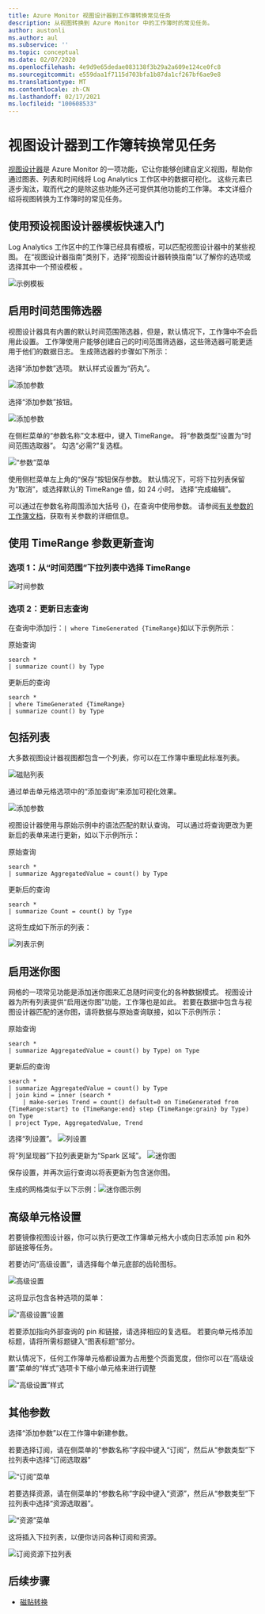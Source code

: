 ```yaml
---
title: Azure Monitor 视图设计器到工作簿转换常见任务
description: 从视图转换到 Azure Monitor 中的工作簿时的常见任务。
author: austonli
ms.author: aul
ms.subservice: ''
ms.topic: conceptual
ms.date: 02/07/2020
ms.openlocfilehash: 4e9d9e65dedae083138f3b29a2a609e124ce0fc8
ms.sourcegitcommit: e559daa1f7115d703bfa1b87da1cf267bf6ae9e8
ms.translationtype: MT
ms.contentlocale: zh-CN
ms.lasthandoff: 02/17/2021
ms.locfileid: "100608533"
---
```

# <a name="view-designer-to-workbooks-conversion-common-tasks"></a>视图设计器到工作簿转换常见任务
[视图设计器](view-designer.md)是 Azure Monitor 的一项功能，它让你能够创建自定义视图，帮助你通过图表、列表和时间线将 Log Analytics 工作区中的数据可视化。 这些元素已逐步淘汰，取而代之的是除这些功能外还可提供其他功能的工作簿。 本文详细介绍将视图转换为工作簿时的常见任务。


## <a name="quickstart-with-preset-view-designer-templates"></a>使用预设视图设计器模板快速入门

Log Analytics 工作区中的工作簿已经具有模板，可以匹配视图设计器中的某些视图。 在“视图设计器指南”类别下，选择“视图设计器转换指南”以了解你的选项或选择其中一个预设模板 。

![示例模板](media/view-designer-conversion-tasks/templates.png)

## <a name="enabling-time-range-filter"></a>启用时间范围筛选器
视图设计器具有内置的默认时间范围筛选器，但是，默认情况下，工作簿中不会启用此设置。 工作簿使用户能够创建自己的时间范围筛选器，这些筛选器可能更适用于他们的数据日志。 生成筛选器的步骤如下所示：

选择“添加参数”选项。 默认样式设置为“药丸”。

![添加参数](media/view-designer-conversion-tasks/add-param.png)

 选择“添加参数”按钮。

![添加参数](media/view-designer-conversion-tasks/add-parameter.png)

在侧栏菜单的“参数名称”文本框中，键入 TimeRange。 将“参数类型”设置为“时间范围选取器”。 勾选“必需?”复选框。

![“参数”菜单](media/view-designer-conversion-tasks/parameter-menu.png)

使用侧栏菜单左上角的“保存”按钮保存参数。 默认情况下，可将下拉列表保留为“取消”，或选择默认的 TimeRange 值，如 24 小时。 选择“完成编辑”。

可以通过在参数名称周围添加大括号 {}，在查询中使用参数。 请参阅[有关参数的工作簿文档](https://github.com/microsoft/Application-Insights-Workbooks/blob/master/Documentation/Parameters/Parameters.md)，获取有关参数的详细信息。

## <a name="updating-queries-with-the-timerange-parameter"></a>使用 TimeRange 参数更新查询

### <a name="option-1-select-timerange-from-the-time-range-dropdown"></a>选项 1：从“时间范围”下拉列表中选择 TimeRange

![时间参数](media/view-designer-conversion-tasks/time-parameter.png)

### <a name="option-2-update-your-log-queries"></a>选项 2：更新日志查询

在查询中添加行：`| where TimeGenerated {TimeRange}`如以下示例所示：

原始查询
```KQL
search * 
| summarize count() by Type
```

更新后的查询
```KQL
search * 
| where TimeGenerated {TimeRange} 
| summarize count() by Type
```

## <a name="including-a-list"></a>包括列表
大多数视图设计器视图都包含一个列表，你可以在工作簿中重现此标准列表。

![磁贴列表](media/view-designer-conversion-tasks/tile-list.png)

通过单击单元格选项中的“添加查询”来添加可视化效果。

![添加参数](media/view-designer-conversion-tasks/add-param.png)

视图设计器使用与原始示例中的语法匹配的默认查询。 可以通过将查询更改为更新后的表单来进行更新，如以下示例所示：

原始查询
```KQL
search * 
| summarize AggregatedValue = count() by Type
```

更新后的查询
```KQL
search * 
| summarize Count = count() by Type
```

这将生成如下所示的列表：

![列表示例](media/view-designer-conversion-tasks/list-example.png)

## <a name="enabling-sparklines"></a>启用迷你图
网格的一项常见功能是添加迷你图来汇总随时间变化的各种数据模式。 视图设计器为所有列表提供“启用迷你图”功能，工作簿也是如此。 若要在数据中包含与视图设计器匹配的迷你图，请将数据与原始查询联接，如以下示例所示：

原始查询
```KQL
search *
| summarize AggregatedValue = count() by Type) on Type
```

更新后的查询
```KQL
search * 
| summarize AggregatedValue = count() by Type
| join kind = inner (search * 
    | make-series Trend = count() default=0 on TimeGenerated from {TimeRange:start} to {TimeRange:end} step {TimeRange:grain} by Type) on Type
| project Type, AggregatedValue, Trend
```

选择“列设置”。
![列设置](media/view-designer-conversion-tasks/column-settings.png)

将“列呈现器”下拉列表更新为“Spark 区域”。
![迷你图](media/view-designer-conversion-tasks/sparkline.png)

保存设置，并再次运行查询以将表更新为包含迷你图。

生成的网格类似于以下示例：![迷你图示例](media/view-designer-conversion-tasks/sparkline-example.png)

## <a name="advanced-cell-settings"></a>高级单元格设置
若要镜像视图设计器，你可以执行更改工作簿单元格大小或向日志添加 pin 和外部链接等任务。

若要访问“高级设置”，请选择每个单元底部的齿轮图标。

![高级设置](media/view-designer-conversion-tasks/advanced-settings.png)

这将显示包含各种选项的菜单：

![“高级设置”设置](media/view-designer-conversion-tasks/advanced-settings-settings.png)

若要添加指向外部查询的 pin 和链接，请选择相应的复选框。 若要向单元格添加标题，请将所需标题键入“图表标题”部分。

默认情况下，任何工作簿单元格都设置为占用整个页面宽度，但你可以在“高级设置”菜单的“样式”选项卡下缩小单元格来进行调整 

![“高级设置”样式](media/view-designer-conversion-tasks/advanced-settings-style.png)

 
## <a name="additional-parameters"></a>其他参数
选择“添加参数”以在工作簿中新建参数。 

若要选择订阅，请在侧菜单的“参数名称”字段中键入“订阅”，然后从“参数类型”下拉列表中选择“订阅选取器”

![“订阅”菜单](media/view-designer-conversion-tasks/subscription-filter.png)

若要选择资源，请在侧菜单的“参数名称”字段中键入“资源”，然后从“参数类型”下拉列表中选择“资源选取器”。

![“资源”菜单](media/view-designer-conversion-tasks/resource-filter.png)

这将插入下拉列表，以便你访问各种订阅和资源。

![订阅资源下拉列表](media/view-designer-conversion-tasks/subscription-resource.png)


## <a name="next-steps"></a>后续步骤
- [磁贴转换](view-designer-conversion-tiles.md)
